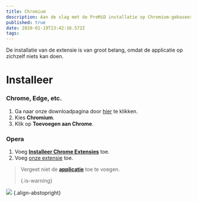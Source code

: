 ```yaml
---
title: Chromium
description: Aan de slag met de PreMiD installatie op Chromium-gebaseerde browsers
published: true
date: 2020-01-19T23:42:16.572Z
tags:
---
```


De installatie van de extensie is van groot belang, omdat de applicatie op zichzelf niets kan doen.

# Installeer
### Chrome, Edge, etc.
1. Ga naar onze downloadpagina door [hier](https://premid.app/downloads) te klikken.
2. Kies **Chromium**.
3. Klik op **Toevoegen aan Chrome**.

### Opera
1. Voeg **[Installeer Chrome Extensies](https://addons.opera.com/en/extensions/details/install-chrome-extensions/)** toe.
2. Voeg [onze extensie](https://premid.app/downloads) toe.

> Vergeet niet de [**applicatie**](/install) toe te voegen. 
> 
> {.is-warning}

![](https://img.icons8.com/color/2x/chrome.png) {.align-abstopright}